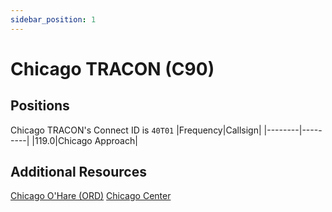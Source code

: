 ```yaml
---
sidebar_position: 1
---
```

# Chicago TRACON (C90)

## Positions
Chicago TRACON's Connect ID is ```40T01```
|Frequency|Callsign|
|--------|---------|
|119.0|Chicago Approach|

## Additional Resources
[Chicago O'Hare (ORD)](/docs/atct/ord.md)
[Chicago Center](/docs/center.md)